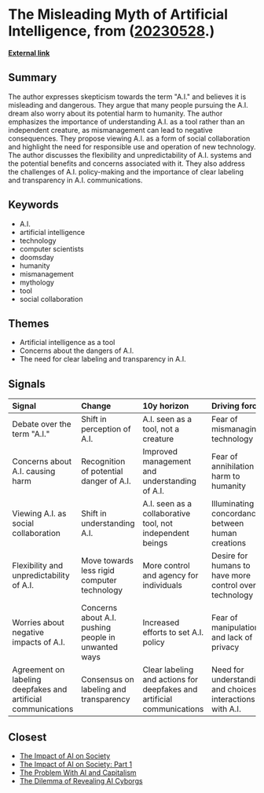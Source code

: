 # __The Misleading Myth of Artificial Intelligence__, from ([20230528](https://kghosh.substack.com/p/20230528).)

__[External link](https://www.newyorker.com/science/annals-of-artificial-intelligence/there-is-no-ai?utm_source=substack&utm_medium=email)__



## Summary

The author expresses skepticism towards the term "A.I." and believes it is misleading and dangerous. They argue that many people pursuing the A.I. dream also worry about its potential harm to humanity. The author emphasizes the importance of understanding A.I. as a tool rather than an independent creature, as mismanagement can lead to negative consequences. They propose viewing A.I. as a form of social collaboration and highlight the need for responsible use and operation of new technology. The author discusses the flexibility and unpredictability of A.I. systems and the potential benefits and concerns associated with it. They also address the challenges of A.I. policy-making and the importance of clear labeling and transparency in A.I. communications.

## Keywords

* A.I.
* artificial intelligence
* technology
* computer scientists
* doomsday
* humanity
* mismanagement
* mythology
* tool
* social collaboration

## Themes

* Artificial intelligence as a tool
* Concerns about the dangers of A.I.
* The need for clear labeling and transparency in A.I.

## Signals

| Signal                                                        | Change                                              | 10y horizon                                                            | Driving force                                                |
|:--------------------------------------------------------------|:----------------------------------------------------|:-----------------------------------------------------------------------|:-------------------------------------------------------------|
| Debate over the term "A.I."                                   | Shift in perception of A.I.                         | A.I. seen as a tool, not a creature                                    | Fear of mismanaging technology                               |
| Concerns about A.I. causing harm                              | Recognition of potential danger of A.I.             | Improved management and understanding of A.I.                          | Fear of annihilation or harm to humanity                     |
| Viewing A.I. as social collaboration                          | Shift in understanding A.I.                         | A.I. seen as a collaborative tool, not independent beings              | Illuminating concordances between human creations            |
| Flexibility and unpredictability of A.I.                      | Move towards less rigid computer technology         | More control and agency for individuals                                | Desire for humans to have more control over technology       |
| Worries about negative impacts of A.I.                        | Concerns about A.I. pushing people in unwanted ways | Increased efforts to set A.I. policy                                   | Fear of manipulation and lack of privacy                     |
| Agreement on labeling deepfakes and artificial communications | Consensus on labeling and transparency              | Clear labeling and actions for deepfakes and artificial communications | Need for understanding and choices in interactions with A.I. |

## Closest

* [The Impact of AI on Society](87709d0e31dee725ec1f54b7f4facbc4)
* [The Impact of AI on Society: Part 1](cf119665e47c7434e3e3c54dbbc585e3)
* [The Problem With AI and Capitalism](cc3c2afb44e50f74152fd58c92f5b418)
* [The Dilemma of Revealing AI Cyborgs](c42a95f16678ed3834840d48f8e775a3)
